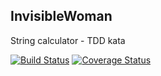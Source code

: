 InvisibleWoman
------------

String calculator - TDD kata

[![Build Status](https://travis-ci.org/qiubix/InvisibleWoman.svg?branch=master)](https://travis-ci.org/qiubix/InvisibleWoman)
[![Coverage Status](https://coveralls.io/repos/qiubix/InvisibleWoman/badge.svg?branch=master&service=github)](https://coveralls.io/github/qiubix/InvisibleWoman?branch=master)
